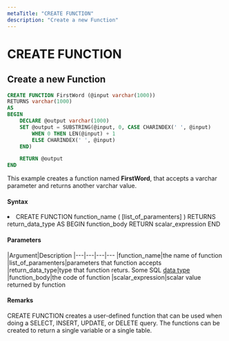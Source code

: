 ```yaml
---
metaTitle: "CREATE FUNCTION"
description: "Create a new Function"
---
```


# CREATE FUNCTION



## Create a new Function


```sql
CREATE FUNCTION FirstWord (@input varchar(1000))
RETURNS varchar(1000)
AS
BEGIN
    DECLARE @output varchar(1000)
    SET @output = SUBSTRING(@input, 0, CASE CHARINDEX(' ', @input)
        WHEN 0 THEN LEN(@input) + 1
        ELSE CHARINDEX(' ', @input)
    END)

    RETURN @output
END

```

This example creates a function named **FirstWord**, that accepts a varchar parameter and returns another varchar value.



#### Syntax


<li>CREATE FUNCTION function_name ( [list_of_paramenters] ) RETURNS return_data_type
AS
BEGIN
function_body
RETURN scalar_expression
END</li>



#### Parameters


|Argument|Description
|---|---|---|---
|function_name|the name of function
|list_of_paramenters|parameters that function accepts
|return_data_type|type that function returs. Some SQL [data type](http://www.w3schools.com/sql/sql_datatypes_general.asp)
|function_body|the code of function
|scalar_expression|scalar value returned by function



#### Remarks


CREATE FUNCTION creates a user-defined function that can be used when doing a SELECT, INSERT, UPDATE, or DELETE query. The functions can be created to return a single variable or a single table.

